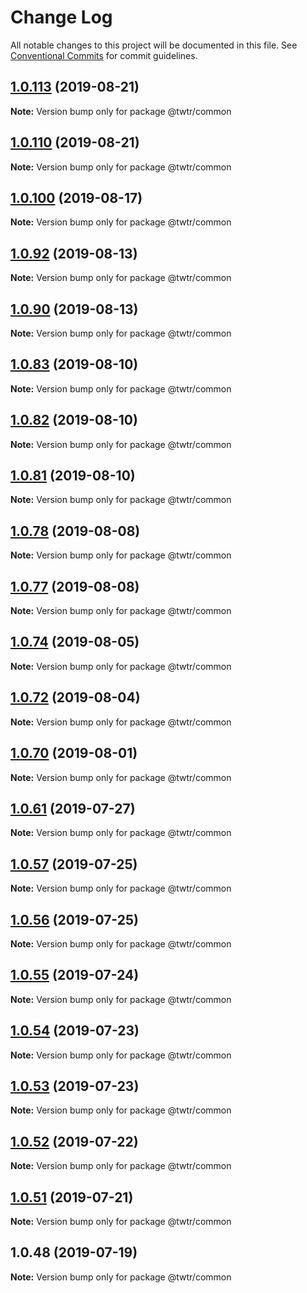 # Change Log

All notable changes to this project will be documented in this file.
See [Conventional Commits](https://conventionalcommits.org) for commit guidelines.

## [1.0.113](https://github.com/krisScript/full-stack-typescript-twitter-clone/compare/v1.0.112...v1.0.113) (2019-08-21)

**Note:** Version bump only for package @twtr/common





## [1.0.110](https://github.com/krisScript/full-stack-typescript-twitter-clone/compare/v1.0.109...v1.0.110) (2019-08-21)

**Note:** Version bump only for package @twtr/common





## [1.0.100](https://github.com/krisScript/full-stack-typescript-twitter-clone/compare/v1.0.99...v1.0.100) (2019-08-17)

**Note:** Version bump only for package @twtr/common





## [1.0.92](https://github.com/krisScript/full-stack-typescript-twitter-clone/compare/v1.0.91...v1.0.92) (2019-08-13)

**Note:** Version bump only for package @twtr/common





## [1.0.90](https://github.com/krisScript/full-stack-typescript-twitter-clone/compare/v1.0.89...v1.0.90) (2019-08-13)

**Note:** Version bump only for package @twtr/common





## [1.0.83](https://github.com/krisScript/full-stack-typescript-twitter-clone/compare/v1.0.82...v1.0.83) (2019-08-10)

**Note:** Version bump only for package @twtr/common





## [1.0.82](https://github.com/krisScript/full-stack-typescript-twitter-clone/compare/v1.0.81...v1.0.82) (2019-08-10)

**Note:** Version bump only for package @twtr/common





## [1.0.81](https://github.com/krisScript/full-stack-typescript-twitter-clone/compare/v1.0.80...v1.0.81) (2019-08-10)

**Note:** Version bump only for package @twtr/common





## [1.0.78](https://github.com/krisScript/full-stack-typescript-twitter-clone/compare/v1.0.77...v1.0.78) (2019-08-08)

**Note:** Version bump only for package @twtr/common





## [1.0.77](https://github.com/krisScript/full-stack-typescript-twitter-clone/compare/v1.0.76...v1.0.77) (2019-08-08)

**Note:** Version bump only for package @twtr/common





## [1.0.74](https://github.com/krisScript/full-stack-typescript-twitter-clone/compare/v1.0.73...v1.0.74) (2019-08-05)

**Note:** Version bump only for package @twtr/common





## [1.0.72](https://github.com/krisScript/full-stack-typescript-twitter-clone/compare/v1.0.71...v1.0.72) (2019-08-04)

**Note:** Version bump only for package @twtr/common





## [1.0.70](https://github.com/krisScript/full-stack-typescript-twitter-clone/compare/v1.0.69...v1.0.70) (2019-08-01)

**Note:** Version bump only for package @twtr/common





## [1.0.61](https://github.com/krisScript/full-stack-typescript-twitter-clone/compare/v1.0.60...v1.0.61) (2019-07-27)

**Note:** Version bump only for package @twtr/common





## [1.0.57](https://github.com/krisScript/full-stack-typescript-twitter-clone/compare/v1.0.56...v1.0.57) (2019-07-25)

**Note:** Version bump only for package @twtr/common





## [1.0.56](https://github.com/krisScript/full-stack-typescript-twitter-clone/compare/v1.0.55...v1.0.56) (2019-07-25)

**Note:** Version bump only for package @twtr/common





## [1.0.55](https://github.com/krisScript/full-stack-typescript-twitter-clone/compare/v1.0.54...v1.0.55) (2019-07-24)

**Note:** Version bump only for package @twtr/common





## [1.0.54](https://github.com/krisScript/full-stack-typescript-twitter-clone/compare/v1.0.52...v1.0.54) (2019-07-23)

**Note:** Version bump only for package @twtr/common





## [1.0.53](https://github.com/krisScript/full-stack-typescript-twitter-clone/compare/v1.0.52...v1.0.53) (2019-07-23)

**Note:** Version bump only for package @twtr/common





## [1.0.52](https://github.com/krisScript/full-stack-typescript-twitter-clone/compare/v1.0.51...v1.0.52) (2019-07-22)

**Note:** Version bump only for package @twtr/common





## [1.0.51](https://github.com/krisScript/full-stack-typescript-twitter-clone/compare/v1.0.50...v1.0.51) (2019-07-21)

**Note:** Version bump only for package @twtr/common





## 1.0.48 (2019-07-19)

**Note:** Version bump only for package @twtr/common
